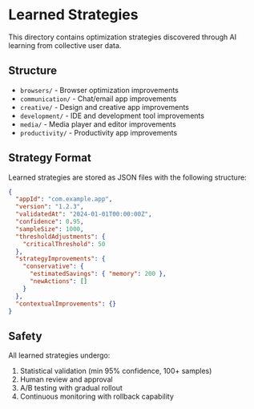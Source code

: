 # Learned Strategies

This directory contains optimization strategies discovered through AI learning from collective user data.

## Structure

- `browsers/` - Browser optimization improvements
- `communication/` - Chat/email app improvements  
- `creative/` - Design and creative app improvements
- `development/` - IDE and development tool improvements
- `media/` - Media player and editor improvements
- `productivity/` - Productivity app improvements

## Strategy Format

Learned strategies are stored as JSON files with the following structure:

```json
{
  "appId": "com.example.app",
  "version": "1.2.3",
  "validatedAt": "2024-01-01T00:00:00Z",
  "confidence": 0.95,
  "sampleSize": 1000,
  "thresholdAdjustments": {
    "criticalThreshold": 50
  },
  "strategyImprovements": {
    "conservative": {
      "estimatedSavings": { "memory": 200 },
      "newActions": []
    }
  },
  "contextualImprovements": {}
}
```

## Safety

All learned strategies undergo:
1. Statistical validation (min 95% confidence, 100+ samples)
2. Human review and approval
3. A/B testing with gradual rollout
4. Continuous monitoring with rollback capability